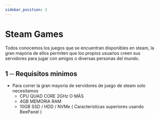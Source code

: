 ```yaml
---
sidebar_position: 3
---
```


# Steam Games
Todos conocemos los juegos que se encuentran disponibles en steam, la gran mayoria de ellos permiten que los propios usuarios creen sus servidores para jugar con amigos o diversas personas del mundo.

## 1 ─ Requisitos minimos
- Para correr la gran mayoria de servidores de juego de steam solo necesitamos
    - CPU QUAD CORE 2GHz O MÁS
    - 4GB MEMORIA RAM 
    - 10GB SSD / HDD / NVMe
( Caracteristicas superiores usando BeePanel )
